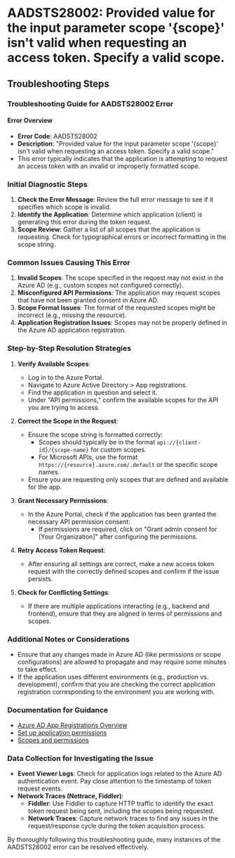 # AADSTS28002: Provided value for the input parameter scope '{scope}' isn't valid when requesting an access token. Specify a valid scope.


## Troubleshooting Steps
### Troubleshooting Guide for AADSTS28002 Error

#### Error Overview
- **Error Code**: AADSTS28002
- **Description**: "Provided value for the input parameter scope '{scope}' isn't valid when requesting an access token. Specify a valid scope."
- This error typically indicates that the application is attempting to request an access token with an invalid or improperly formatted scope.

### Initial Diagnostic Steps
1. **Check the Error Message**: Review the full error message to see if it specifies which scope is invalid.
2. **Identify the Application**: Determine which application (client) is generating this error during the token request.
3. **Scope Review**: Gather a list of all scopes that the application is requesting. Check for typographical errors or incorrect formatting in the scope string.

### Common Issues Causing This Error
1. **Invalid Scopes**: The scope specified in the request may not exist in the Azure AD (e.g., custom scopes not configured correctly).
2. **Misconfigured API Permissions**: The application may request scopes that have not been granted consent in Azure AD.
3. **Scope Format Issues**: The format of the requested scopes might be incorrect (e.g., missing the resource).
4. **Application Registration Issues**: Scopes may not be properly defined in the Azure AD application registration.

### Step-by-Step Resolution Strategies
1. **Verify Available Scopes**:
   - Log in to the Azure Portal.
   - Navigate to Azure Active Directory > App registrations.
   - Find the application in question and select it.
   - Under "API permissions," confirm the available scopes for the API you are trying to access.

2. **Correct the Scope in the Request**:
   - Ensure the scope string is formatted correctly:
     - Scopes should typically be in the format `api://{client-id}/{scope-name}` for custom scopes.
     - For Microsoft APIs, use the format `https://{resource}.azure.com/.default` or the specific scope names.
   - Ensure you are requesting only scopes that are defined and available for the app.

3. **Grant Necessary Permissions**:
   - In the Azure Portal, check if the application has been granted the necessary API permission consent:
     - If permissions are required, click on "Grant admin consent for [Your Organization]" after configuring the permissions.

4. **Retry Access Token Request**:
   - After ensuring all settings are correct, make a new access token request with the correctly defined scopes and confirm if the issue persists.

5. **Check for Conflicting Settings**:
   - If there are multiple applications interacting (e.g., backend and frontend), ensure that they are aligned in terms of permissions and scopes.

### Additional Notes or Considerations
- Ensure that any changes made in Azure AD (like permissions or scope configurations) are allowed to propagate and may require some minutes to take effect.
- If the application uses different environments (e.g., production vs. development), confirm that you are checking the correct application registration corresponding to the environment you are working with.

### Documentation for Guidance
- [Azure AD App Registrations Overview](https://docs.microsoft.com/en-us/azure/active-directory/develop/quickstart-register-app)
- [Set up application permissions](https://docs.microsoft.com/en-us/azure/active-directory/develop/v2-app-permissions)
- [Scopes and permissions](https://docs.microsoft.com/en-us/azure/active-directory/develop/v2-overview)

### Data Collection for Investigating the Issue
- **Event Viewer Logs**: Check for application logs related to the Azure AD authentication event. Pay close attention to the timestamp of token request events.
- **Network Traces (Nettrace, Fiddler)**:
  - **Fiddler**: Use Fiddler to capture HTTP traffic to identify the exact token request being sent, including the scopes being requested.
  - **Network Traces**: Capture network traces to find any issues in the request/response cycle during the token acquisition process.

By thoroughly following this troubleshooting guide, many instances of the AADSTS28002 error can be resolved effectively.